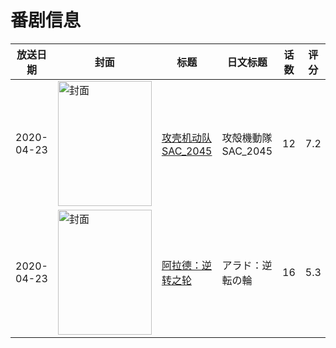 # 番剧信息

|放送日期|封面|标题|日文标题|话数|评分|评分人数|
|---|---|---|---|---|---|---|
|2020-04-23|<img src="//lain.bgm.tv/pic/cover/c/70/5a/212610_5Urlr.jpg" alt="封面" style="width:150px;height:200px;object-fit:cover;">|[攻壳机动队 SAC_2045](https://bangumi.tv/subject/212610)|攻殻機動隊 SAC_2045|12|7.2|1461人评分|
|2020-04-23|<img src="//lain.bgm.tv/pic/cover/c/7c/74/270139_Z0sKi.jpg" alt="封面" style="width:150px;height:200px;object-fit:cover;">|[阿拉德：逆转之轮](https://bangumi.tv/subject/270139)|アラド：逆転の輪|16|5.3|29人评分|
